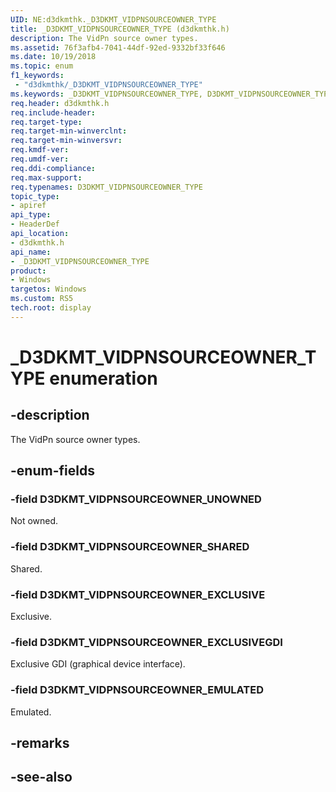 ```yaml
---
UID: NE:d3dkmthk._D3DKMT_VIDPNSOURCEOWNER_TYPE
title: _D3DKMT_VIDPNSOURCEOWNER_TYPE (d3dkmthk.h)
description: The VidPn source owner types.
ms.assetid: 76f3afb4-7041-44df-92ed-9332bf33f646
ms.date: 10/19/2018
ms.topic: enum
f1_keywords:
 - "d3dkmthk/_D3DKMT_VIDPNSOURCEOWNER_TYPE"
ms.keywords: _D3DKMT_VIDPNSOURCEOWNER_TYPE, D3DKMT_VIDPNSOURCEOWNER_TYPE, 
req.header: d3dkmthk.h
req.include-header:
req.target-type:
req.target-min-winverclnt:
req.target-min-winversvr:
req.kmdf-ver:
req.umdf-ver:
req.ddi-compliance:
req.max-support:
req.typenames: D3DKMT_VIDPNSOURCEOWNER_TYPE
topic_type: 
- apiref
api_type: 
- HeaderDef
api_location: 
- d3dkmthk.h
api_name: 
- _D3DKMT_VIDPNSOURCEOWNER_TYPE
product:
- Windows
targetos: Windows
ms.custom: RS5
tech.root: display
---
```


# _D3DKMT_VIDPNSOURCEOWNER_TYPE enumeration

## -description

The VidPn source owner types.

## -enum-fields

### -field D3DKMT_VIDPNSOURCEOWNER_UNOWNED 

Not owned.

### -field D3DKMT_VIDPNSOURCEOWNER_SHARED 

Shared.

### -field D3DKMT_VIDPNSOURCEOWNER_EXCLUSIVE 

Exclusive.

### -field D3DKMT_VIDPNSOURCEOWNER_EXCLUSIVEGDI 

Exclusive GDI (graphical device interface).

### -field D3DKMT_VIDPNSOURCEOWNER_EMULATED 

Emulated.

## -remarks

## -see-also
